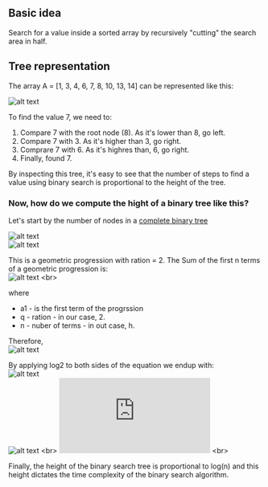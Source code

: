 ## Basic idea
Search for a value inside a sorted array by recursively "cutting" the search area in half.

## Tree representation

The array A = [1, 3, 4, 6, 7, 8, 10, 13, 14] can be represented like this:

![alt text](https://upload.wikimedia.org/wikipedia/commons/thumb/d/da/Binary_search_tree.svg/500px-Binary_search_tree.svg.png)

To find the value 7, we need to:

1. Compare 7 with the root node (8). As it's lower than 8, go left.
2. Compare 7 with 3. As it's higher than 3, go right.
3. Comprare 7 with 6. As it's highres than, 6, go right.
4. Finally, found 7.

By inspecting this tree, it's easy to see that the number of steps to find a value using binary search is proportional to the
height of the tree.

### Now, how do we compute the hight of a binary tree like this?

Let's start by the number of nodes in a [complete binary tree](https://web.cecs.pdx.edu/~sheard/course/Cs163/Doc/FullvsComplete.html)


![alt text](https://latex.codecogs.com/svg.latex?n&space;=&space;2^0&space;&plus;&space;2^1&space;&plus;&space;...&space;2^h)
<br>
![alt text](https://latex.codecogs.com/svg.latex?n&space;=&space;\sum_{k=0}^{h}{x^{k-1}}&space;$)
<br>

This is a geometric progression with ration = 2.
The Sum of the first n terms of a geometric progression is:
<br>
![alt text](https://latex.codecogs.com/svg.latex?Sn&space;=&space;a_1&space;*&space;(q^n&space;-&space;1)&space;/&space;(q&space;-&space;1))
<br>

where 
- a1 - is the first term of the progrssion
- q - ration - in our case, 2.
- n - nuber of terms - in out case, h.

Therefore, 
<br>
![alt text](https://latex.codecogs.com/svg.latex?n&space;=&space;2^h&space;-&space;1)
<br>

By applying log2 to both sides of the equation we endup with:
<br>
![alt text](https://latex.codecogs.com/svg.latex?2^h&space;=&space;n&space;&plus;&space;1)
<br>
![alt text](https://latex.codecogs.com/svg.latex?log_2(2^h)&space;=&space;log_2(n&plus;1))
<br>
![alt text](https://latex.codecogs.com/svg.latex?h&space;=&space;log_2(n&plus;1))
<br>

Finally, the height of the binary search tree is proportional to log(n) and this height dictates the time complexity of the binary search algorithm.
